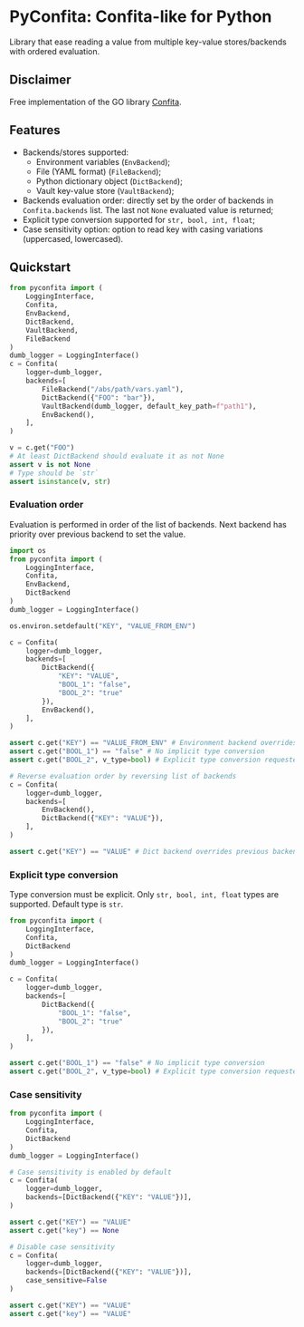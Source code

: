 # PyConfita: Confita-like for Python

Library that ease reading a value from multiple key-value stores/backends with ordered evaluation.

## Disclaimer

Free implementation of the GO library [Confita](https://github.com/heetch/confita).

## Features

- Backends/stores supported:
  - Environment variables (`EnvBackend`);
  - File (YAML format) (`FileBackend`);
  - Python dictionary object (`DictBackend`);
  - Vault key-value store (`VaultBackend`);
- Backends evaluation order: directly set by the order of backends in `Confita.backends` list. The last not `None` evaluated value is returned;
- Explicit type conversion supported for `str, bool, int, float`;
- Case sensitivity option: option to read key with casing variations (uppercased, lowercased).

## Quickstart

```python
from pyconfita import (
    LoggingInterface,
    Confita,
    EnvBackend,
    DictBackend,
    VaultBackend,
    FileBackend
)
dumb_logger = LoggingInterface()
c = Confita(
    logger=dumb_logger,
    backends=[
        FileBackend("/abs/path/vars.yaml"),
        DictBackend({"FOO": "bar"}),
        VaultBackend(dumb_logger, default_key_path=f"path1"),
        EnvBackend(),
    ],
)

v = c.get("FOO") 
# At least DictBackend should evaluate it as not None
assert v is not None
# Type should be `str` 
assert isinstance(v, str)
```

### Evaluation order

Evaluation is performed in order of the list of backends.
Next backend has priority over previous backend to set the value.

```python
import os
from pyconfita import (
    LoggingInterface,
    Confita,
    EnvBackend,
    DictBackend
)
dumb_logger = LoggingInterface()

os.environ.setdefault("KEY", "VALUE_FROM_ENV")

c = Confita(
    logger=dumb_logger,
    backends=[
        DictBackend({
            "KEY": "VALUE",
            "BOOL_1": "false",
            "BOOL_2": "true"
        }),
        EnvBackend(),
    ],
)

assert c.get("KEY") == "VALUE_FROM_ENV" # Environment backend overrides previous backends' values
assert c.get("BOOL_1") == "false" # No implicit type conversion 
assert c.get("BOOL_2", v_type=bool) # Explicit type conversion requested

# Reverse evaluation order by reversing list of backends
c = Confita(
    logger=dumb_logger,
    backends=[
        EnvBackend(),
        DictBackend({"KEY": "VALUE"}),
    ],
)

assert c.get("KEY") == "VALUE" # Dict backend overrides previous backends' values
```

### Explicit type conversion

Type conversion must be explicit. Only `str, bool, int, float` types are supported.
Default type is `str`.

```python
from pyconfita import (
    LoggingInterface,
    Confita,
    DictBackend
)
dumb_logger = LoggingInterface()

c = Confita(
    logger=dumb_logger,
    backends=[
        DictBackend({
            "BOOL_1": "false",
            "BOOL_2": "true"
        }),
    ],
)

assert c.get("BOOL_1") == "false" # No implicit type conversion 
assert c.get("BOOL_2", v_type=bool) # Explicit type conversion requested

```

### Case sensitivity

```python
from pyconfita import (
    LoggingInterface,
    Confita,
    DictBackend
)
dumb_logger = LoggingInterface()

# Case sensitivity is enabled by default
c = Confita(
    logger=dumb_logger,
    backends=[DictBackend({"KEY": "VALUE"})],
)

assert c.get("KEY") == "VALUE" 
assert c.get("key") == None 

# Disable case sensitivity
c = Confita(
    logger=dumb_logger,
    backends=[DictBackend({"KEY": "VALUE"})],
    case_sensitive=False
)

assert c.get("KEY") == "VALUE" 
assert c.get("key") == "VALUE" 
```


